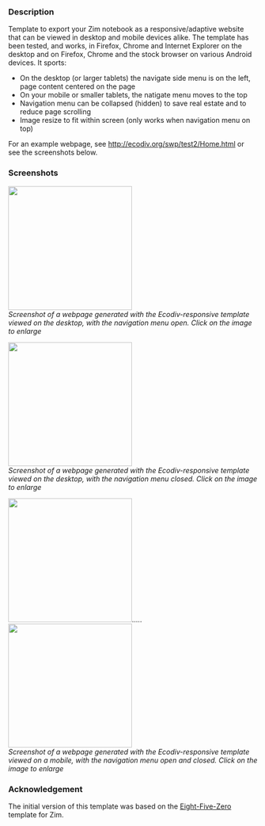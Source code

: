 ### Description
Template to export your Zim notebook as a responsive/adaptive website that can be viewed in desktop and mobile devices alike. The template has been tested, and works, in Firefox, Chrome and Internet Explorer on the desktop and on Firefox, Chrome and the stock browser on various Android devices. It sports:

* On the desktop (or larger tablets) the navigate side menu is on the left, page content centered on the page
* On your mobile or smaller tablets, the natigate menu moves to the top
* Navigation menu can be collapsed (hidden) to save real estate and to reduce page scrolling
* Image resize to fit within screen (only works when navigation menu on top)

For an example webpage, see http://ecodiv.org/swp/test2/Home.html or see the screenshots below.

### Screenshots

<a href="http://ecodiv.org/files/8814/1068/4774/screenshot_Ecodiv-responsive_on_Desktop_-_open_menu.png"><img src="http://ecodiv.org/files/8814/1068/4774/screenshot_Ecodiv-responsive_on_Desktop_-_open_menu.png" height=250></a>  
_Screenshot of a webpage generated with the Ecodiv-responsive template viewed on the desktop, with the navigation menu open. Click on the image to enlarge_  

<a href="http://ecodiv.org/files/7614/1068/4770/screenshot_Ecodiv-responsive_on_Desktop_-_closed_menu.png"><img src="http://ecodiv.org/files/7614/1068/4770/screenshot_Ecodiv-responsive_on_Desktop_-_closed_menu.png" height=250></a>  
_Screenshot of a webpage generated with the Ecodiv-responsive template viewed on the desktop, with the navigation menu closed. Click on the image to enlarge_ 


<a href="http://ecodiv.org/files/6214/1068/4779/screenshot_Ecodiv-responsive_on_mobile_-_open_menu.png"><img src="http://ecodiv.org/files/6214/1068/4779/screenshot_Ecodiv-responsive_on_mobile_-_open_menu.png" height=250></a>.....
<a href="http://ecodiv.org/files/3014/1068/4777/screenshot_Ecodiv-responsive_on_mobile_-_closed_menu.png"><img src="http://ecodiv.org/files/3014/1068/4777/screenshot_Ecodiv-responsive_on_mobile_-_closed_menu.png" height=250></a>  
_Screenshot of a webpage generated with the Ecodiv-responsive template viewed on a mobile, with the navigation menu open and closed. Click on the image to enlarge_  

### Acknowledgement
The initial version of this template was based on the [Eight-Five-Zero](https://github.com/jrm4/Eight-Five-Zero) template for Zim.
